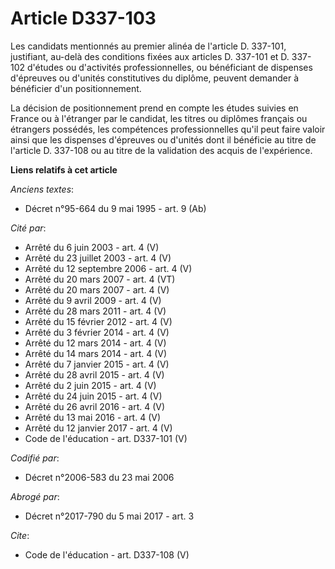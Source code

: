 # Article D337-103

Les candidats mentionnés au premier alinéa de l'article D. 337-101, justifiant, au-delà des conditions fixées aux articles D.
337-101 et D. 337-102 d'études ou d'activités professionnelles, ou bénéficiant de dispenses d'épreuves ou d'unités
constitutives du diplôme, peuvent demander à bénéficier d'un positionnement. 

La décision de positionnement prend en compte les études suivies en France ou à l'étranger par le candidat, les titres ou
diplômes français ou étrangers possédés, les compétences professionnelles qu'il peut faire valoir ainsi que les dispenses
d'épreuves ou d'unités dont il bénéficie au titre de l'article D. 337-108 ou au titre de la validation des acquis de
l'expérience.

**Liens relatifs à cet article**

_Anciens textes_:

  - Décret n°95-664 du 9 mai 1995 - art. 9 (Ab)

_Cité par_:

  - Arrêté du 6 juin 2003 - art. 4 (V)
  - Arrêté du 23 juillet 2003 - art. 4 (V)
  - Arrêté du 12 septembre 2006 - art. 4 (V)
  - Arrêté du 20 mars 2007 - art. 4 (VT)
  - Arrêté du 20 mars 2007 - art. 4 (V)
  - Arrêté du 9 avril 2009 - art. 4 (V)
  - Arrêté du 28 mars 2011 - art. 4 (V)
  - Arrêté du 15 février 2012 - art. 4 (V)
  - Arrêté du 3 février 2014 - art. 4 (V)
  - Arrêté du 12 mars 2014 - art. 4 (V)
  - Arrêté du 14 mars 2014 - art. 4 (V)
  - Arrêté du 7 janvier 2015 - art. 4 (V)
  - Arrêté du 28 avril 2015 - art. 4 (V)
  - Arrêté du 2 juin 2015 - art. 4 (V)
  - Arrêté du 24 juin 2015 - art. 4 (V)
  - Arrêté du 26 avril 2016 - art. 4 (V)
  - Arrêté du 13 mai 2016 - art. 4 (V)
  - Arrêté du 12 janvier 2017 - art. 4 (V)
  - Code de l'éducation - art. D337-101 (V)

_Codifié par_:

  - Décret n°2006-583 du 23 mai 2006

_Abrogé par_:

  - Décret n°2017-790 du 5 mai 2017 - art. 3

_Cite_:

  - Code de l'éducation - art. D337-108 (V)
